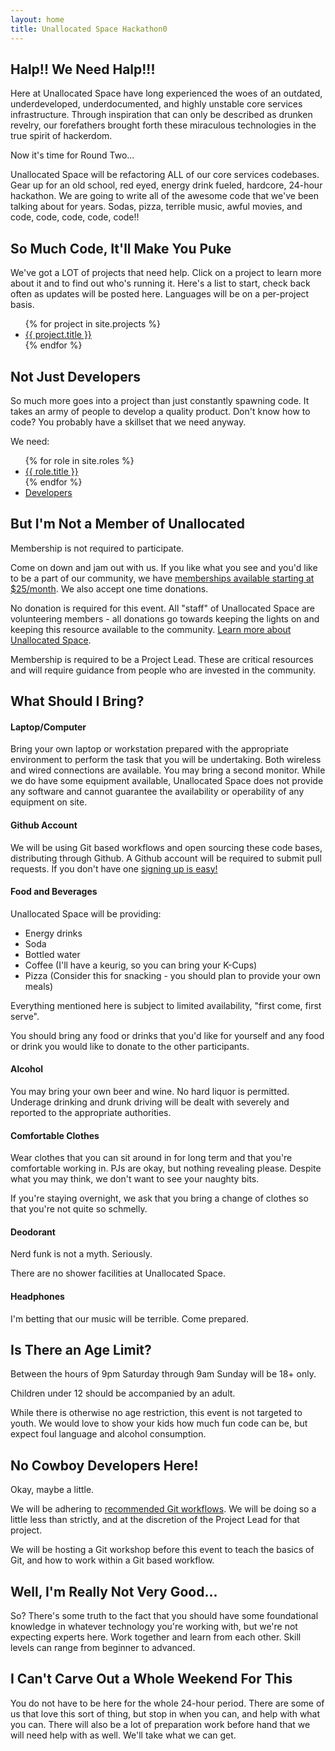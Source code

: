 ```yaml
---
layout: home
title: Unallocated Space Hackathon0
---
```


## Halp!! We Need Halp!!!
Here at Unallocated Space have long experienced the woes of an outdated, underdeveloped, underdocumented, and
highly unstable core services infrastructure. Through inspiration that can only be described as drunken revelry, our
forefathers brought forth these miraculous technologies in the true spirit of hackerdom.

Now it's time for Round Two...

Unallocated Space will be refactoring <span class="highlight">ALL of our core services codebases. Gear up for an old school, red eyed,
energy drink fueled, hardcore, 24-hour hackathon. We are going to write all of the awesome code that we've been talking about for years.
Sodas, pizza, terrible music, awful movies, and code, code, code, code, code!!

## So Much Code, It'll Make You Puke
We've got a LOT of projects that need help. Click on a project to learn more about it and to find out who's running it.
Here's a list to start, check back often as updates will be posted here. Languages will be on a per-project basis.

<ul>
{% for project in site.projects %}<li><a href="{{ project.url }}">{{ project.title }}</a></li>{% endfor %}
</ul>

## Not Just Developers
So much more goes into a project than just constantly spawning code. It takes an army of people to develop a quality product. Don't know
how to code? You probably have a skillset that we need anyway.

We need:

<ul>
{% for role in site.roles %}<li><a href="{{ role.url }}">{{ role.title }}</a></li>{% endfor %}
<li><a href="https://www.youtube.com/watch?v=RYMH3qrHFEM">Developers</a></li>
</ul>

## But I'm Not a Member of Unallocated
Membership is not required to participate.

Come on down and jam out with us. If you like what
you see and you'd like to be a part of our community, we have [memberships available starting at
$25/month](http://www.unallocatedspace.org/uas/dues). We also accept one time donations.

No donation is required for this event. All "staff" of Unallocated Space are volunteering members -
all donations go towards keeping the lights on and keeping this resource available to the community.
[Learn more about Unallocated Space](http://www.unallocatedspace.org/uas/about-us/).

Membership is required to be a Project Lead. These are critical resources and will require guidance
from people who are invested in the community.

## What Should I Bring?

#### Laptop/Computer
Bring your own laptop or workstation prepared with the appropriate environment to perform the task
that you will be undertaking. Both wireless and wired connections are available. You may bring a
second monitor. While we do have some equipment available, Unallocated Space does not provide any
software and cannot guarantee the availability or operability of any equipment on site.

#### Github Account
We will be using Git based workflows and open sourcing these code bases, distributing through Github.
A Github account will be required to submit pull requests. If you don't have one [signing up is easy!](https://github.com)

#### Food and Beverages
Unallocated Space will be providing:

* Energy drinks
* Soda
* Bottled water
* Coffee (I'll have a keurig, so you can bring your K-Cups)
* Pizza (Consider this for snacking - you should plan to provide your own meals)

Everything mentioned here is subject to limited availability, "first come, first serve".

You should bring any food or drinks that you'd like for yourself and any food or drink you would like to
donate to the other participants.

#### Alcohol
You may bring your own beer and wine. No hard liquor is permitted. Underage drinking and drunk
driving will be dealt with severely and reported to the appropriate authorities.

#### Comfortable Clothes
Wear clothes that you can sit around in for long term and that you're comfortable working in. PJs are okay, but nothing
revealing please. Despite what you may think, we don't want to see your naughty bits.

If you're staying overnight, we ask that you bring a change of clothes so that you're not quite so
schmelly.

#### Deodorant
Nerd funk is not a myth. Seriously.

There are no shower facilities at Unallocated Space.

#### Headphones
I'm betting that our music will be terrible. Come prepared.

## Is There an Age Limit?
Between the hours of 9pm Saturday through 9am Sunday will be 18+ only.

Children under 12 should be accompanied by an adult.

While there is otherwise no age restriction, this event is not targeted to youth. We would love to
show your kids how much fun code can be, but expect foul language and alcohol consumption.

## No Cowboy Developers Here!
Okay, maybe a little.

We will be adhering to [recommended Git workflows](https://guides.github.com/introduction/flow/index.html).
We will be doing so a little less than strictly, and at the discretion of the Project Lead for that
project.

We will be hosting a Git workshop before this event to teach the basics of Git, and how to work within a
Git based workflow.

## Well, I'm Really Not Very Good...
So? There's some truth to the fact that you should have some foundational knowledge in whatever technology you're
working with, but we're not expecting experts here. Work together and learn from each other. Skill levels can range
from beginner to advanced.

## I Can't Carve Out a Whole Weekend For This
You do not have to be here for the whole 24-hour period. There are some of us that love this sort of thing, but stop
in when you can, and help with what you can. There will also be a lot of preparation work before hand that we will
need help with as well. We'll take what we can get.


